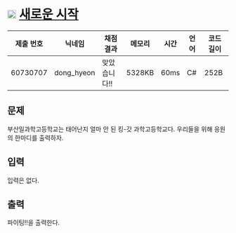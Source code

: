 # <img width="20px"  src="https://d2gd6pc034wcta.cloudfront.net/tier/1.svg" class="solvedac-tier"> [새로운 시작](https://www.acmicpc.net/problem/15962) 

| 제출 번호 | 닉네임 | 채점 결과 | 메모리 | 시간 | 언어 | 코드 길이 |
|---|---|---|---|---|---|---|
|60730707|dong_hyeon|맞았습니다!! |5328KB|60ms|C#|252B|

## 문제
<p>부산일과학고등학교는 태어난지 얼마 안 된 킹-갓 과학고등학교다. 우리들을 위해 응원의 한마디를 출력하자.</p>

## 입력
<p>입력은 없다.</p>

## 출력
<p>파이팅!!을 출력한다.</p>

